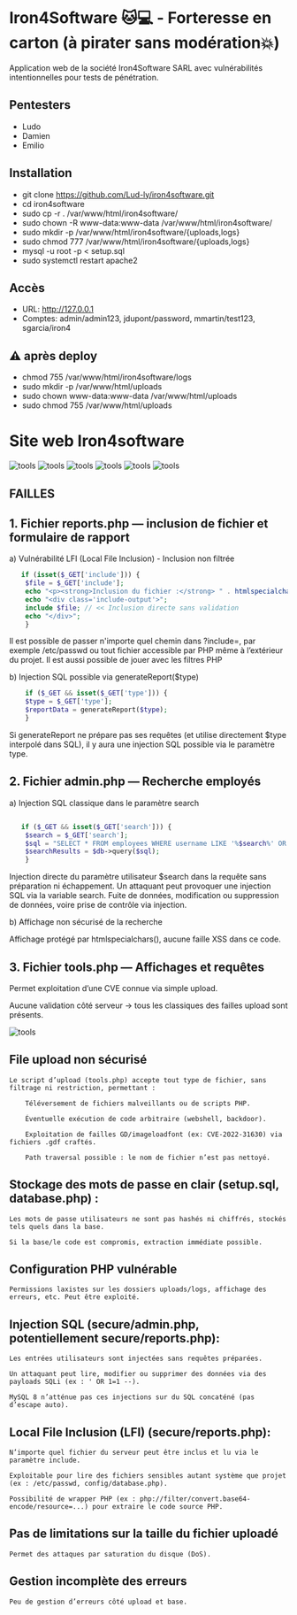 # Iron4Software 🐱💻 - Forteresse en carton (à pirater sans modération💥)

Application web de la société Iron4Software SARL  avec vulnérabilités intentionnelles pour tests de pénétration.

## Pentesters
- Ludo
- Damien  
- Emilio

## Installation

- git clone https://github.com/Lud-ly/iron4software.git
- cd iron4software
- sudo cp -r . /var/www/html/iron4software/
- sudo chown -R www-data:www-data /var/www/html/iron4software/
- sudo mkdir -p /var/www/html/iron4software/{uploads,logs}
- sudo chmod 777 /var/www/html/iron4software/{uploads,logs}
- mysql -u root -p < setup.sql
- sudo systemctl restart apache2

## Accès
- URL: http://127.0.0.1
- Comptes: admin/admin123, jdupont/password, mmartin/test123, sgarcia/iron4


## ⚠️ après deploy
- chmod 755 /var/www/html/iron4software/logs
- sudo mkdir -p /var/www/html/uploads
- sudo chown www-data:www-data /var/www/html/uploads
- sudo chmod 755 /var/www/html/uploads

# Site web Iron4software

![tools](assets/images/i1.png)
![tools](assets/images/i2.png)
![tools](assets/images/i3.png)
![tools](assets/images/i4.png)
![tools](assets/images/i5.png)
![tools](assets/images/i6.png)


## FAILLES

## 1. Fichier reports.php — inclusion de fichier et formulaire de rapport
   
   a) Vulnérabilité LFI (Local File Inclusion) - Inclusion non filtrée

``` php
   if (isset($_GET['include'])) {
    $file = $_GET['include'];
    echo "<p><strong>Inclusion du fichier :</strong> " . htmlspecialchars($file) . "</p>";
    echo "<div class='include-output'>";
    include $file; // << Inclusion directe sans validation
    echo "</div>";
    }
```

Il est possible de passer n'importe quel chemin dans ?include=, par exemple /etc/passwd ou tout fichier accessible par PHP même à l’extérieur du projet. Il est aussi possible de jouer avec les filtres PHP 


b) Injection SQL possible via generateReport($type)

``` php
    if ($_GET && isset($_GET['type'])) {
    $type = $_GET['type'];
    $reportData = generateReport($type);
    }
```
Si generateReport ne prépare pas ses requêtes (et utilise directement $type interpolé dans SQL), il y aura une injection SQL possible via le paramètre type.


## 2. Fichier admin.php — Recherche employés
   
   a) Injection SQL classique dans le paramètre search

```php

   if ($_GET && isset($_GET['search'])) {
    $search = $_GET['search'];
    $sql = "SELECT * FROM employees WHERE username LIKE '%$search%' OR department LIKE '%$search%'";
    $searchResults = $db->query($sql);
    }
```

Injection directe du paramètre utilisateur $search dans la requête sans préparation ni échappement.
Un attaquant peut provoquer une injection SQL via la variable search. Fuite de données, modification ou suppression de données, voire prise de contrôle via injection.

b) Affichage non sécurisé de la recherche

Affichage protégé par htmlspecialchars(), aucune faille XSS dans ce code.

## 3. Fichier tools.php — Affichages et requêtes

Permet exploitation d’une CVE connue via simple upload.

Aucune validation côté serveur → tous les classiques des failles upload sont présents.

   ![tools](assets/images/upload_failles.png)



   ## File upload non sécurisé
    Le script d’upload (tools.php) accepte tout type de fichier, sans filtrage ni restriction, permettant :

        Téléversement de fichiers malveillants ou de scripts PHP.

        Éventuelle exécution de code arbitraire (webshell, backdoor).

        Exploitation de failles GD/imageloadfont (ex: CVE-2022-31630) via fichiers .gdf craftés.

        Path traversal possible : le nom de fichier n’est pas nettoyé.

   ## Stockage des mots de passe en clair (setup.sql, database.php) :

    Les mots de passe utilisateurs ne sont pas hashés ni chiffrés, stockés tels quels dans la base.

    Si la base/le code est compromis, extraction immédiate possible.


   ## Configuration PHP vulnérable
    Permissions laxistes sur les dossiers uploads/logs, affichage des erreurs, etc. Peut être exploité.

   
   ## Injection SQL (secure/admin.php, potentiellement secure/reports.php):

    Les entrées utilisateurs sont injectées sans requêtes préparées.

    Un attaquant peut lire, modifier ou supprimer des données via des payloads SQLi (ex : ' OR 1=1 --).

    MySQL 8 n’atténue pas ces injections sur du SQL concaténé (pas d’escape auto).


   ## Local File Inclusion (LFI) (secure/reports.php):

    N’importe quel fichier du serveur peut être inclus et lu via le paramètre include.

    Exploitable pour lire des fichiers sensibles autant système que projet (ex : /etc/passwd, config/database.php).

    Possibilité de wrapper PHP (ex : php://filter/convert.base64-encode/resource=...) pour extraire le code source PHP.

   ## Pas de limitations sur la taille du fichier uploadé
    Permet des attaques par saturation du disque (DoS).

   ## Gestion incomplète des erreurs
    Peu de gestion d’erreurs côté upload et base.
